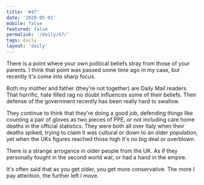 ```yaml
---
title: '#47'
date: '2020-05-01'
mobile: false
featured: false
permalink: '/daily/47/'
tags: daily
layout: 'daily'
---
```


There is a point where your own political beliefs stray from those of your parents. I think that point was passed some time ago in my case, but recently it's come into sharp focus.

Both my mother and father (they're not together) are Daily Mail readers. That horrific, hate filled rag no doubt influences some of their beliefs. Their defense of the government recently has been really hard to swallow.

They continue to think that they're doing a good job, defending things like counting a pair of gloves as two pieces of PPE, or not including care home deaths in the official statistics. They were both all over Italy when their deaths spiked, trying to claim it was cultural or down to an older population, yet when the UKs figures reached those high it's no big deal or overblown.

There is a strange arrogance in older people from the UK. As if they personally fought in the second world war, or had a hand in the empire.

It's often said that as you get older, you get more conservative. The more I pay attention, the further left I move.
